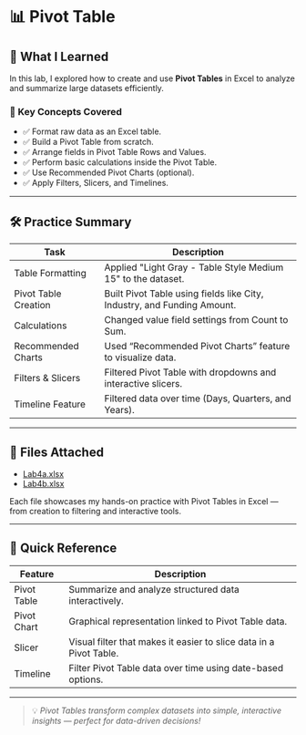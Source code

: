 # 📊 Pivot Table

## 🧠 What I Learned

In this lab, I explored how to create and use **Pivot Tables** in Excel to analyze and summarize large datasets efficiently.

### 🔹 Key Concepts Covered

- ✅ Format raw data as an Excel table.
- ✅ Build a Pivot Table from scratch.
- ✅ Arrange fields in Pivot Table Rows and Values.
- ✅ Perform basic calculations inside the Pivot Table.
- ✅ Use Recommended Pivot Charts (optional).
- ✅ Apply Filters, Slicers, and Timelines.

---

## 🛠️ Practice Summary

| Task                     | Description                                                                |
|--------------------------|----------------------------------------------------------------------------|
| Table Formatting         | Applied "Light Gray - Table Style Medium 15" to the dataset.              |
| Pivot Table Creation     | Built Pivot Table using fields like City, Industry, and Funding Amount.   |
| Calculations             | Changed value field settings from Count to Sum.                           |
| Recommended Charts       | Used “Recommended Pivot Charts” feature to visualize data.                |
| Filters & Slicers        | Filtered Pivot Table with dropdowns and interactive slicers.              |
| Timeline Feature         | Filtered data over time (Days, Quarters, and Years).                      |

---

## 📎 Files Attached

- [Lab4a.xlsx](https://github.com/shwqh/my-data-path/raw/main/Excel-Labs/Lab4a.xlsx)
- [Lab4b.xlsx](https://github.com/shwqh/my-data-path/raw/main/Excel-Labs/Lab4b.xlsx)

Each file showcases my hands-on practice with Pivot Tables in Excel — from creation to filtering and interactive tools.

---

## 🧾 Quick Reference

| Feature         | Description                                                                 |
|----------------|-----------------------------------------------------------------------------|
| Pivot Table     | Summarize and analyze structured data interactively.                       |
| Pivot Chart     | Graphical representation linked to Pivot Table data.                      |
| Slicer          | Visual filter that makes it easier to slice data in a Pivot Table.        |
| Timeline        | Filter Pivot Table data over time using date-based options.               |

---

> 💡 *Pivot Tables transform complex datasets into simple, interactive insights — perfect for data-driven decisions!*
